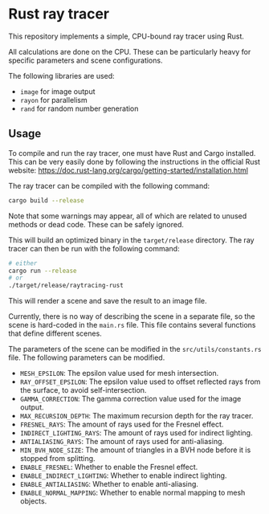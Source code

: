 # Rust ray tracer

This repository implements a simple, CPU-bound ray tracer using Rust.

All calculations are done on the CPU. These can be particularly heavy for specific parameters and scene configurations.

The following libraries are used:

- `image` for image output
- `rayon` for parallelism
- `rand` for random number generation

## Usage

To compile and run the ray tracer, one must have Rust and Cargo installed. This can be very easily done by following the instructions in the official Rust website: <https://doc.rust-lang.org/cargo/getting-started/installation.html>

The ray tracer can be compiled with the following command:

```bash
cargo build --release
```

Note that some warnings may appear, all of which are related to unused methods or dead code. These can be safely ignored.

This will build an optimized binary in the `target/release` directory. The ray tracer can then be run with the following command:

```bash
# either
cargo run --release
# or
./target/release/raytracing-rust
```

This will render a scene and save the result to an image file.

Currently, there is no way of describing the scene in a separate file, so the scene is hard-coded in the `main.rs` file. This file contains several functions that define different scenes.

The parameters of the scene can be modified in the `src/utils/constants.rs` file. The following parameters can be modified.

- `MESH_EPSILON`: The epsilon value used for mesh intersection.
- `RAY_OFFSET_EPSILON`: The epsilon value used to offset reflected rays from the surface, to avoid self-intersection.
- `GAMMA_CORRECTION`: The gamma correction value used for the image output.
- `MAX_RECURSION_DEPTH`: The maximum recursion depth for the ray tracer.
- `FRESNEL_RAYS`: The amount of rays used for the Fresnel effect.
- `INDIRECT_LIGHTING_RAYS`: The amount of rays used for indirect lighting.
- `ANTIALIASING_RAYS`: The amount of rays used for anti-aliasing.
- `MIN_BVH_NODE_SIZE`: The amount of triangles in a BVH node before it is stopped from splitting.
- `ENABLE_FRESNEL`: Whether to enable the Fresnel effect.
- `ENABLE_INDIRECT_LIGHTING`: Whether to enable indirect lighting.
- `ENABLE_ANTIALIASING`: Whether to enable anti-aliasing.
- `ENABLE_NORMAL_MAPPING`: Whether to enable normal mapping to mesh objects.
